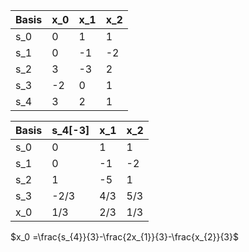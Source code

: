 | Basis | x_0 | x_1 | x_2 |
| ----- | --- | --- | --- |
| s_0   | 0   | 1   | 1   |
| s_1   | 0   | -1  | -2  |
| s_2   | 3   | -3  | 2   |
| s_3   | -2  | 0   | 1   |
| s_4   | 3   | 2   | 1   |

| Basis | s_4[-3] | x_1 | x_2 |
| ----- | --- | --- | --- |
| s_0   | 0   | 1   | 1   |
| s_1   | 0   | -1  | -2  |
| s_2   | 1   | -5  | 1   |
| s_3   | -2/3  | 4/3   | 5/3   |
| x_0   | 1/3 | 2/3 | 1/3 | 


$x_0 =\frac{s_{4}}{3}-\frac{2x_{1}}{3}-\frac{x_{2}}{3}$
